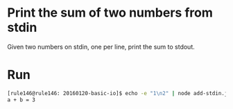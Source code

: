 # Print the sum of two numbers from stdin

Given two numbers on stdin, one per line, print the sum to stdout.

# Run

```bash
[rule146@rule146: 20160120-basic-io]$ echo -e "1\n2" | node add-stdin.js
a + b = 3
```
